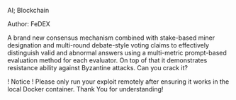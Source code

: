 AI; Blockchain

Author: FeDEX

A brand new consensus mechanism combined with stake-based miner designation and multi-round debate-style voting claims to effectively distinguish valid and abnormal answers using a multi-metric prompt-based evaluation method for each evaluator. On top of that it demonstrates resistance ability against Byzantine attacks. Can you crack it?

! Notice ! Please only run your exploit remotely after ensuring it works in the local Docker container. Thank You for understanding!
